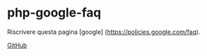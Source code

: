 # php-google-faq

Riscrivere questa pagina [google] (https://policies.google.com/faq).

[GitHub](http://github.com)
